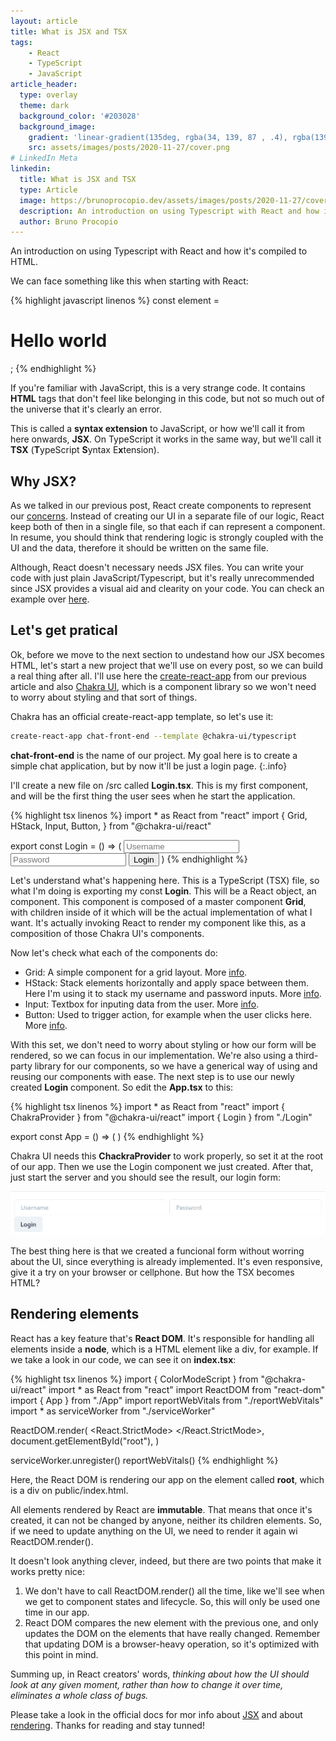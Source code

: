 ```yaml
---
layout: article
title: What is JSX and TSX
tags: 
    - React 
    - TypeScript
    - JavaScript
article_header:
  type: overlay
  theme: dark
  background_color: '#203028'
  background_image:
    gradient: 'linear-gradient(135deg, rgba(34, 139, 87 , .4), rgba(139, 34, 139, .4))'
    src: assets/images/posts/2020-11-27/cover.png
# LinkedIn Meta
linkedin: 
  title: What is JSX and TSX
  type: Article
  image: https://brunoprocopio.dev/assets/images/posts/2020-11-27/cover.png
  description: An introduction on using Typescript with React and how it's compiled to HTML.
  author: Bruno Procopio
---
```


An introduction on using Typescript with React and how it's compiled to HTML.

<!--more-->

We can face something like this when starting with React:

{% highlight javascript linenos %}
const element = <h1>Hello world</h1>;
{% endhighlight %}

If you're familiar with JavaScript, this is a very strange code. It contains **HTML** tags that don't feel like belonging in this code, but not so much out of the universe that it's clearly an error.

This is called a **syntax extension** to JavaScript, or how we'll call it from here onwards, **JSX**. On TypeScript it works in the same way, but we'll call it **TSX** (**T**ypeScript **S**yntax E**x**tension).

## Why JSX? ##

As we talked in our previous post, React create components to represent our [concerns](https://www.wikiwand.com/en/Separation_of_concerns). Instead of creating our UI in a separate file of our logic, React keep both of then in a single file, so that each if can represent a component. In resume, you should think that rendering logic is strongly coupled with the UI and the data, therefore it should be written on the same file.

Although, React doesn't necessary needs JSX files. You can write your code with just plain JavaScript/Typescript, but it's really unrecommended since JSX provides a visual aid and clearity on your code. You can check an example over [here](https://reactjs.org/docs/react-without-jsx.html).

## Let's get pratical ##

Ok, before we move to the next section to undestand how our JSX becomes HTML, let's start a new project that we'll use on every post, so we can build a real thing after all. I'll use here the [create-react-app](/2020/11/20/react-101.html) from our previous article and also [Chakra UI](https://chakra-ui.com/), which is a component library so we won't need to worry about styling and that sort of things. 

Chakra has an official create-react-app template, so let's use it:

``` bash
create-react-app chat-front-end --template @chakra-ui/typescript
```

**chat-front-end** is the name of our project. My goal here is to create a simple chat application, but by now it'll be just a login page.
{:.info}

I'll create a new file on /src called **Login.tsx**. This is my first component, and will be the first thing the user sees when he start the application. 

{% highlight tsx linenos %}
import * as React from "react"
import {
    Grid,
    HStack,
    Input,
    Button,
} from "@chakra-ui/react"

export const Login = () => (
    <Grid p={5} gap={1}>
        <HStack>
            <Input placeholder="Username" />
            <Input placeholder="Password" />
        </HStack>
        <Button justifySelf="flex-start">Login</Button>
    </Grid>
)
{% endhighlight %}

Let's understand what's happening here. This is a TypeScript (TSX) file, so what I'm doing is exporting my const **Login**. This will be a React object, an component. This component is composed of a master component **Grid**, with children inside of it which will be the actual implementation of what I want. It's actually invoking React to render my component like this, as a composition of those Chakra UI's components.

Now let's check what each of the components do:
- Grid: A simple component for a grid layout. More [info](https://chakra-ui.com/docs/layout/grid).
- HStack: Stack elements horizontally and apply space between them. Here I'm using it to stack my username and password inputs. More [info](https://chakra-ui.com/docs/layout/stack).
- Input: Textbox for inputing data from the user. More [info](https://chakra-ui.com/docs/form/input).
- Button: Used to trigger action, for example when the user clicks here. More [info](https://chakra-ui.com/docs/form/button).

With this set, we don't need to worry about styling or how our form will be rendered, so we can focus in our implementation. We're also using a third-party library for our components, so we have a generical way of using and reusing our components with ease. The next step is to use our newly created **Login** component. So edit the **App.tsx** to this:

{% highlight tsx linenos %}
import * as React from "react"
import { ChakraProvider } from "@chakra-ui/react"
import { Login } from "./Login"

export const App = () => (
  <ChakraProvider>
    <Login />
  </ChakraProvider>
)
{% endhighlight %}

Chakra UI needs this **ChackraProvider** to work properly, so set it at the root of our app. Then we use the Login component we just created. After that, just start the server and you should see the result, our login form: 

![Login form](/assets/images/posts/2020-11-27/login-form.png)

The best thing here is that we created a funcional form without worring about the UI, since everything is already implemented. It's even responsive, give it a try on your browser or cellphone. But how the TSX becomes HTML?

## Rendering elements ##

React has a key feature that's **React DOM**. It's responsible for handling all elements inside a **node**, which is a HTML element like a div, for example. If we take a look in our code, we can see it on **index.tsx**:

{% highlight tsx linenos %}
import { ColorModeScript } from "@chakra-ui/react"
import * as React from "react"
import ReactDOM from "react-dom"
import { App } from "./App"
import reportWebVitals from "./reportWebVitals"
import * as serviceWorker from "./serviceWorker"

ReactDOM.render(
  <React.StrictMode>
    <ColorModeScript />
    <App />
  </React.StrictMode>,
  document.getElementById("root"),
)

serviceWorker.unregister()
reportWebVitals()
{% endhighlight %}

Here, the React DOM is rendering our app on the element called **root**, which is a div on public/index.html. 

All elements rendered by React are **immutable**. That means that once it's created, it can not be changed by anyone, neither its children elements. So, if we need to update anything on the UI, we need to render it again wi ReactDOM.render().

It doesn't look anything clever, indeed, but there are two points that make it works pretty nice:
1. We don't have to call ReactDOM.render() all the time, like we'll see when we get to component states and lifecycle. So, this will only be used one time in our app.
2. React DOM compares the new element with the previous one, and only updates the DOM on the elements that have really changed. Remember that updating DOM is a browser-heavy operation, so it's optimized with this point in mind.

Summing up, in React creators' words, *thinking about how the UI should look at any given moment, rather than how to change it over time, eliminates a whole class of bugs.*

Please take a look in the official docs for mor info about [JSX](https://reactjs.org/docs/introducing-jsx.html) and about [rendering](https://reactjs.org/docs/rendering-elements.html). Thanks for reading and stay tunned!